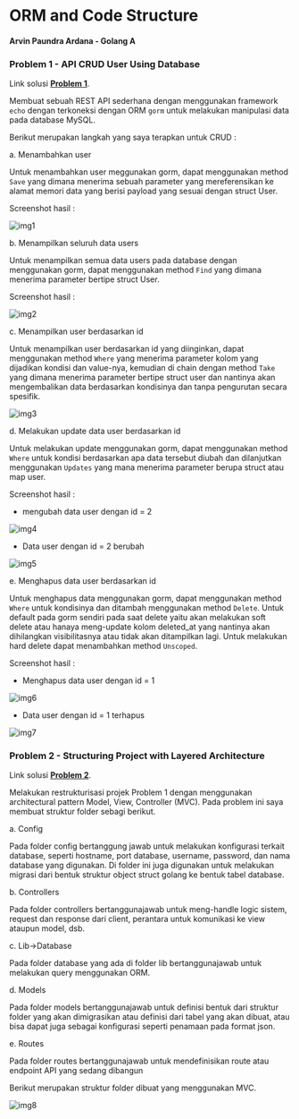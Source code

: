 # ORM and Code Structure

#### Arvin Paundra Ardana - Golang A

### Problem 1 - API CRUD User Using Database

Link solusi [**Problem 1**](<https://github.com/arvinpaundra/go_arvin-paundra-ardana/tree/master/18_ORM%20and%20Code%20Structure%20(MVC)/praktikum/Problem%201>).

Membuat sebuah REST API sederhana dengan menggunakan framework `echo` dengan terkoneksi dengan ORM `gorm` untuk melakukan manipulasi data pada database MySQL.

Berikut merupakan langkah yang saya terapkan untuk CRUD :

a. Menambahkan user

Untuk menambahkan user meggunakan gorm, dapat menggunakan method `Save` yang dimana menerima sebuah parameter yang mereferensikan ke alamat memori data yang berisi payload yang sesuai dengan struct User.

Screenshot hasil :

![img1](<https://github.com/arvinpaundra/go_arvin-paundra-ardana/blob/master/18_ORM%20and%20Code%20Structure%20(MVC)/screenshots/Screenshot_9.png>)

b. Menampilkan seluruh data users

Untuk menampilkan semua data users pada database dengan menggunakan gorm, dapat menggunakan method `Find` yang dimana menerima parameter bertipe struct User.

Screenshot hasil :

![img2](<https://github.com/arvinpaundra/go_arvin-paundra-ardana/blob/master/18_ORM%20and%20Code%20Structure%20(MVC)/screenshots/Screenshot_10.png>)

c. Menampilkan user berdasarkan id

Untuk menampilkan user berdasarkan id yang diinginkan, dapat menggunakan method `Where` yang menerima parameter kolom yang dijadikan kondisi dan value-nya, kemudian di chain dengan method `Take` yang dimana menerima parameter bertipe struct user dan nantinya akan mengembalikan data berdasarkan kondisinya dan tanpa pengurutan secara spesifik.

![img3](<https://github.com/arvinpaundra/go_arvin-paundra-ardana/blob/master/18_ORM%20and%20Code%20Structure%20(MVC)/screenshots/Screenshot_11.png>)

d. Melakukan update data user berdasarkan id

Untuk melakukan update menggunakan gorm, dapat menggunakan method `Where` untuk kondisi berdasarkan apa data tersebut diubah dan dilanjutkan menggunakan `Updates` yang mana menerima parameter berupa struct atau map user.

Screenshot hasil :

- mengubah data user dengan id = 2

![img4](<https://github.com/arvinpaundra/go_arvin-paundra-ardana/blob/master/18_ORM%20and%20Code%20Structure%20(MVC)/screenshots/Screenshot_12.png>)

- Data user dengan id = 2 berubah

![img5](<https://github.com/arvinpaundra/go_arvin-paundra-ardana/blob/master/18_ORM%20and%20Code%20Structure%20(MVC)/screenshots/Screenshot_13.png>)

e. Menghapus data user berdasarkan id

Untuk menghapus data menggunakan gorm, dapat menggunakan method `Where` untuk kondisinya dan ditambah menggunakan method `Delete`. Untuk default pada gorm sendiri pada saat delete yaitu akan melakukan soft delete atau hanaya meng-update kolom deleted_at yang nantinya akan dihilangkan visibilitasnya atau tidak akan ditampilkan lagi. Untuk melakukan hard delete dapat menambahkan method `Unscoped`.

Screenshot hasil :

- Menghapus data user dengan id = 1

![img6](<https://github.com/arvinpaundra/go_arvin-paundra-ardana/blob/master/18_ORM%20and%20Code%20Structure%20(MVC)/screenshots/Screenshot_14.png>)

- Data user dengan id = 1 terhapus

![img7](<https://github.com/arvinpaundra/go_arvin-paundra-ardana/blob/master/18_ORM%20and%20Code%20Structure%20(MVC)/screenshots/Screenshot_15.png>)

### Problem 2 - Structuring Project with Layered Architecture

Link solusi [**Problem 2**](<https://github.com/arvinpaundra/go_arvin-paundra-ardana/tree/master/18_ORM%20and%20Code%20Structure%20(MVC)/praktikum/Problem%202>).

Melakukan restrukturisasi projek Problem 1 dengan menggunakan architectural pattern Model, View, Controller (MVC). Pada problem ini saya membuat struktur folder sebagi berikut.

a. Config

Pada folder config bertanggung jawab untuk melakukan konfigurasi terkait database, seperti hostname, port database, username, password, dan nama database yang digunakan. Di folder ini juga digunakan untuk melakukan migrasi dari bentuk struktur object struct golang ke bentuk tabel database.

b. Controllers

Pada folder controllers bertanggunajawab untuk meng-handle logic sistem, request dan response dari client, perantara untuk komunikasi ke view ataupun model, dsb.

c. Lib->Database

Pada folder database yang ada di folder lib bertanggunajawab untuk melakukan query menggunakan ORM.

d. Models

Pada folder models bertanggunajawab untuk definisi bentuk dari struktur folder yang akan dimigrasikan atau definisi dari tabel yang akan dibuat, atau bisa dapat juga sebagai konfigurasi seperti penamaan pada format json.

e. Routes

Pada folder routes bertanggunajawab untuk mendefinisikan route atau endpoint API yang sedang dibangun

Berikut merupakan struktur folder dibuat yang menggunakan MVC.

![img8](<https://github.com/arvinpaundra/go_arvin-paundra-ardana/blob/master/18_ORM%20and%20Code%20Structure%20(MVC)/screenshots/Screenshot_16.png>)
